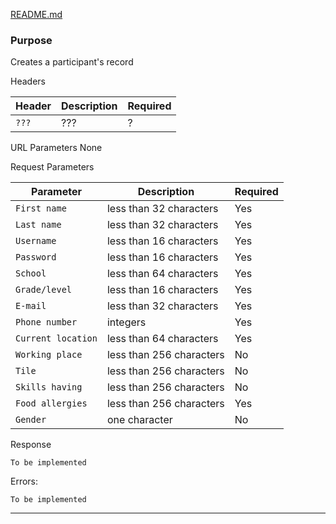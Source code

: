 [README.md](../README.md)
### Purpose

Creates a participant's record



Headers 

| Header        | Description           | Required  |
| ------------- | --------------------- | --------- |
| `???` | ??? | ? |

URL Parameters 
None

Request Parameters 

| Parameter        | Description           | Required  |
| ---------------- | --------------------- | --------- |
| `First name` | less than 32 characters | Yes |
| `Last name` | less than 32 characters | Yes |
| `Username` | less than 16 characters | Yes |
| `Password` | less than 16 characters | Yes |
| `School` | less than 64 characters | Yes |
| `Grade/level` | less than 16 characters | Yes |
| `E-mail` | less than 32 characters | Yes |
| `Phone number` | integers | Yes |
| `Current location` | less than 64 characters | Yes |
| `Working place` | less than 256 characters | No |
| `Tile` | less than 256 characters | No |
| `Skills having` | less than 256 characters | No |
| `Food allergies` | less than 256 characters | Yes |
| `Gender` | one character | No |



Response
```
To be implemented
```

Errors:

```
To be implemented
```
---



